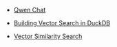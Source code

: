 - [Qwen Chat](https://chat.qwen.ai/c/c3e2d645-cd93-49fd-b225-64b3e0fb7e0f)

- [Building Vector Search in DuckDB](https://motherduck.com/blog/search-using-duckdb-part-1/?spm=2b75ac3d.1eef9c09.0.0.7d145e04O8XvOk)

- [Vector Similarity Search](https://duckdb.org/docs/stable/extensions/vss.html)